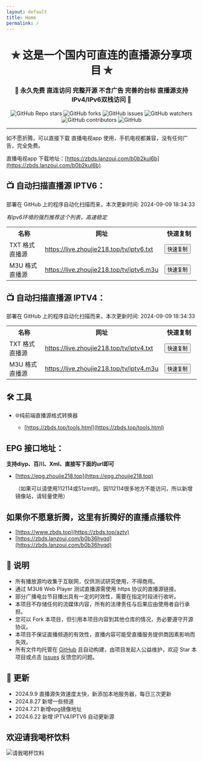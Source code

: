 ```yaml
---
layout: default
title: Home
permalink: /
---
```





<h1 align="center">✯ 这是一个国内可直连的直播源分享项目 ✯</h1>

<h3 align="center">🔕 永久免费 直连访问 完整开源 不含广告 完善的台标 直播源支持IPv4/IPv6双栈访问 🔕</h3>

<p align="center">
  <img alt="GitHub Repo stars" src="https://img.shields.io/github/stars/vbskycn/iptv">
  <img alt="GitHub forks" src="https://img.shields.io/github/forks/vbskycn/iptv">
  <img alt="GitHub issues" src="https://img.shields.io/github/issues/vbskycn/iptv">
  <img alt="GitHub watchers" src="https://img.shields.io/github/watchers/vbskycn/iptv">
  <img alt="GitHub contributors" src="https://img.shields.io/github/contributors/vbskycn/iptv">
  <img alt="GitHub" src="https://img.shields.io/github/license/vbskycn/iptv">
</p>

---

如不愿折腾，可以直接下载 直播电视app 使用，手机电视都兼容，没有任何广告，完全免费。

直播电视app 下载地址：[https://zbds.lanzoui.com/b0b2kul6b](https://zbds.lanzoui.com/b0b2kul6b)



## 📺 自动扫描直播源 IPTV6：

部署在 GitHub 上的程序自动化扫描而来，<!-- UPDATE_TIME_IPTV6 -->本次更新时间: 2024-09-09 18:34:33<!-- END_UPDATE_TIME_IPTV6 -->

*有ipv6环境的强烈推荐这个列表，高速稳定*

<table>
  <colgroup>
    <col style="width: 20%;">
    <col style="width: 60%;">
    <col style="width: 20%;">
  </colgroup>
  <tr>
    <th>名称</th>
    <th>网址</th>
    <th>快速复制</th>
  </tr>
  <tr>
    <td>TXT 格式直播源</td>
    <td><a href="https://live.zhoujie218.top/tv/iptv6.txt">https://live.zhoujie218.top/tv/iptv6.txt</a></td>
    <td><button class="button" onclick="copyToClipboard('https://live.zhoujie218.top/tv/iptv6.txt')">快速复制</button></td>
  </tr>
  <tr>
    <td>M3U 格式直播源</td>
    <td><a href="https://live.zhoujie218.top/tv/iptv6.m3u">https://live.zhoujie218.top/tv/iptv6.m3u</a></td>
    <td><button class="button" onclick="copyToClipboard('https://live.zhoujie218.top/tv/iptv6.m3u')">快速复制</button></td>
  </tr>
</table>

<script>
function copyToClipboard(text) {
  const input = document.createElement('textarea');
  input.value = text;
  document.body.appendChild(input);
  input.select();
  document.execCommand('copy');
  document.body.removeChild(input);
  alert('已复制到剪贴板');
}
</script>

## 📺 自动扫描直播源 IPTV4：

部署在 GitHub 上的程序自动化扫描而来，<!-- UPDATE_TIME_IPTV4 -->本次更新时间: 2024-09-09 18:34:33<!-- END_UPDATE_TIME_IPTV4 -->

<table>
  <colgroup>
    <col style="width: 20%;">
    <col style="width: 60%;">
    <col style="width: 20%;">
  </colgroup>
  <tr>
    <th>名称</th>
    <th>网址</th>
    <th>快速复制</th>
  </tr>
  <tr>
    <td>TXT 格式直播源</td>
    <td><a href="https://live.zhoujie218.top/tv/iptv4.txt">https://live.zhoujie218.top/tv/iptv4.txt</a></td>
    <td><button class="button" onclick="copyToClipboard('https://live.zhoujie218.top/tv/iptv4.txt')">快速复制</button></td>
  </tr>
  <tr>
    <td>M3U 格式直播源</td>
    <td><a href="https://live.zhoujie218.top/tv/iptv4.m3u">https://live.zhoujie218.top/tv/iptv4.m3u</a></td>
    <td><button class="button" onclick="copyToClipboard('https://live.zhoujie218.top/tv/iptv4.m3u')">快速复制</button></td>
  </tr>
</table>




## 🛠️ 工具

- 🌐纯前端直播源格式转换器
  
  - [https://zbds.top/tools.html](https://zbds.top/tools.html)
  
    



## EPG 接口地址：

**支持diyp、百川、Xml、直接写下面的url即可**

- [https://epg.zhoujie218.top](https://epg.zhoujie218.top)

  （如果可以请使用112114或51zmt的。因112114很多地方不能访问，所以新增镜像站，请轻量使用）



## 如果你不愿意折腾，这里有折腾好的直播点播软件

- [https://www.zbds.top](https://zbds.top/aztv)
- [https://zbds.lanzoui.com/b0b36hyqd](https://zbds.lanzoui.com/b0b36hyqd)

## 📖 说明

- 所有播放源均收集于互联网，仅供测试研究使用，不得商用。
- 通过 M3U8 Web Player 测试直播源需使用 https 协议的直播源链接。
- 部分广播电台节目播出具有一定的时效性，需要在指定时段进行收听。
- 本项目不存储任何的流媒体内容，所有的法律责任与后果应由使用者自行承担。
- 您可以 Fork 本项目，但引用本项目内容到其他仓库的情况，务必要遵守开源协议。
- 本项目不保证直播频道的有效性，直播内容可能受直播服务提供商因素影响而失效。
- 所有文件均托管在 [GitHub](https://github.com/vbskycn/iptv) 且自动构建，由项目发起人公益维护，欢迎 Star 本项目或点击 [Issues](https://github.com/vbskycn/iptv/issues/new/choose) 反馈您的问题。



## 📔 更新

- 2024.9.9 直播源失效速度太快，新添加本地服务器，每日三次更新
- 2024.8.27 新增一些频道
- 2024.7.21 新增epg镜像地址
- 2024.6.22 新增 IPTV4/IPTV6 自动更新源



## 欢迎请我喝杯饮料

![请我喝杯饮料](https://live.zhoujie218.top/img/wxds.jpg)

